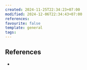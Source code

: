 ```yaml
---
created: 2024-11-25T22:34:23+07:00
modified: 2024-12-06T22:34:43+07:00
references: 
favourite: false
template: general
tags: 
---
```



## References
-  